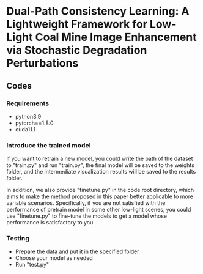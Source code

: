 # Dual-Path Consistency Learning: A Lightweight Framework for Low-Light Coal Mine Image Enhancement via Stochastic Degradation Perturbations


## Codes
### Requirements
* python3.9
* pytorch==1.8.0
* cuda11.1

### Introduce the trained model
If you want to retrain a new model, you could write the path of the dataset to "train.py" and run "train.py", the final model will be saved to the weights folder, and the intermediate visualization results will be saved to the results folder.

In addition, we also provide "finetune.py" in the code root directory, which aims to make the method proposed in this paper better applicable to more variable scenarios. Specifically, if you are not satisfied with the performance of pretrain model in some other low-light scenes, you could use "finetune.py" to fine-tune the models to get a model whose performance is satisfactory to you.

### Testing
* Prepare the data and put it in the specified folder
* Choose your model as needed 
* Run "test.py"